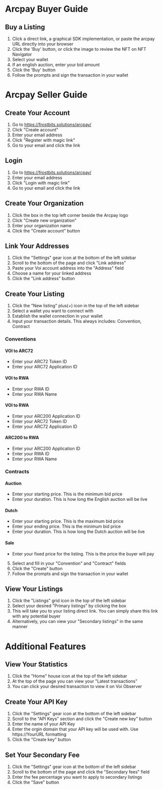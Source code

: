 # Arcpay Buyer Guide
## Buy a Listing
1. Click a direct link, a graphical SDK implementation, or paste the arcpay URL directly into your browser
2. Click the 'Buy' button, or click the image to review the NFT on NFT Navigator
3. Select your wallet
4. If an english auction, enter your bid amount
5. Click the 'Buy' button
6. Follow the prompts and sign the transaction in your wallet

# Arcpay Seller Guide
## Create Your Account
1. Go to https://frostbits.solutions/arcpay/
2. Click "Create account"
3. Enter your email address
4. Click "Register with magic link"
5. Go to your email and click the link

## Login
1. Go to https://frostbits.solutions/arcpay/
2. Enter your email address
3. Click "Login with magic link"
4. Go to your email and click the link

## Create Your Organization
1. Click the box in the top left corner beside the Arcpay logo
2. Click "Create new organization"
3. Enter your organization name
4. Click the "Create account" button

## Link Your Addresses
1. Click the "Settings" gear icon at the bottom of the left sidebar
2. Scroll to the bottom of the page and click "Link address"
3. Paste your Voi account address into the "Address" field
4. Choose a name for your linked address
5. Click the "Link address" button

## Create Your Listing
1. Click the "New listing" plus(+) icon in the top of the left sidebar
2. Select a wallet you want to connect with
3. Establish the wallet connection in your wallet
4. Input your transaction details. This always includes: Convention, Contract
### Conventions
#### VOI to ARC72
- Enter your ARC72 Token ID
- Enter your ARC72 Application ID
#### VOI to RWA
- Enter your RWA ID
- Enter your RWA Name
#### VOI to RWA
- Enter your ARC200 Application ID
- Enter your ARC72 Token ID
- Enter your ARC72 Application ID
#### ARC200 to RWA
- Enter your ARC200 Application ID
- Enter your RWA ID
- Enter your RWA Name
### Contracts
#### Auction
- Enter your starting price. This is the minimum bid price
- Enter your duration. This is how long the English auction will be live
#### Dutch
- Enter your starting price. This is the maximum bid price
- Enter your ending price. This is the minimum bid price
- Enter your duration. This is how long the Dutch auction will be live
#### Sale
- Enter your fixed price for the listing. This is the price the buyer will pay
5. Select and fill in your "Convention" and "Contract" fields
6. Click the "Create" button
7. Follow the prompts and sign the transaction in your wallet

## View Your Listings
1. Click the "Listings" grid icon in the top of the left sidebar
3. Select your desired "Primary listings" by clicking the box
4. This will take you to your listing direct link. You can simply share this link with any potential buyer
5. Alternatively, you can view your "Secondary listings" in the same manner

# Additional Features
## View Your Statistics
1. Click the "Home" house icon at the top of the left sidebar
2. At the top of the page you can view your "Latest transactions"
3. You can click your desired transaction to view it on Voi Observer

## Create Your API Key
1. Click the "Settings" gear icon at the bottom of the left sidebar
2. Scroll to the "API Keys" section and click the "Create new key" button
3. Enter the name of your API Key
4. Enter the orgin domain that your API key will be used with. Use https://YourURL formatting
5. Click the "Create key" button

## Set Your Secondary Fee
1. Click the "Settings" gear icon at the bottom of the left sidebar
2. Scroll to the bottom of the page and click the "Secondary fees" field
3. Enter the fee percentage you want to apply to secondary listings
4. Click the "Save" button
